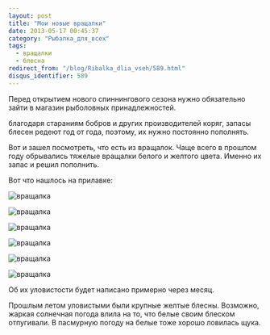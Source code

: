 ```yaml
---
layout: post
title: "Мои новые вращалки"
date: 2013-05-17 00:45:37
category: "Рыбалка_для_всех"
tags:
  - вращалки
  - блесна
redirect_from: "/blog/Ribalka_dlia_vseh/589.html"
disqus_identifier: 589
---
```

Перед открытием нового спиннингового сезона нужно обязательно зайти в
магазин рыболовных принадлежностей.

благодаря стараниям бобров и других производителей коряг, запасы блесен
редеют год от года, поэтому, их нужно постоянно пополнять.

Вот и зашел посмотреть, что есть из вращалок. Чаще всего в прошлом году
обрывались тяжелые вращалки белого и желтого цвета. Именно их запас и
решил пополнить.

Вот что нашлось на прилавке:

![вращалка](http://fishingguru.ru/uploads/images/00/00/01/2013/06/07/66ca94.jpg)

![вращалка](http://fishingguru.ru/uploads/images/00/00/01/2013/06/07/a2173d.jpg)

![вращалка](http://fishingguru.ru/uploads/images/00/00/01/2013/06/07/679961.jpg)

![вращалка](http://fishingguru.ru/uploads/images/00/00/01/2013/06/07/5fe98e.jpg)

![вращалка](http://fishingguru.ru/uploads/images/00/00/01/2013/06/07/c798f7.jpg)

![вращалка](http://fishingguru.ru/uploads/images/00/00/01/2013/06/07/0a1f91.jpg)

Об их уловистости будет написано примерно через месяц.

Прошлым летом уловистыми были крупные желтые блесны. Возможно, жаркая
солнечная погода влила на то, что белые своим блеском отпугивали. В
пасмурную погоду на белые тоже хорошо ловилась щука.
